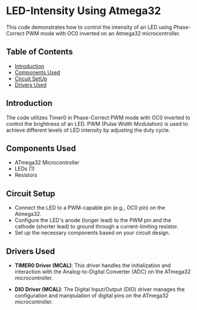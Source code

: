  # LED-Intensity Using Atmega32

This code demonstrates how to control the intensity of an LED using Phase-Correct PWM mode with OC0 inverted on an Atmega32 microcontroller.
## Table of Contents
- [Introduction](#introduction)
- [Components Used](#components-used)
- [Circuit SetUp](#circuit-setup)
- [Drivers Used](#drivers-used)

## Introduction

The code utilizes Timer0 in Phase-Correct PWM mode with OC0 inverted to control the brightness of an LED. PWM (Pulse Width Modulation) is used to achieve different levels of LED intensity by adjusting the duty cycle.

## Components Used

- ATmega32 Microcontroller
- LEDs (1)
- Resistors

## Circuit Setup
- Connect the LED to a PWM-capable pin (e.g., OC0 pin) on the Atmega32.
- Configure the LED's anode (longer lead) to the PWM pin and the cathode (shorter lead) to ground through a current-limiting resistor.
- Set up the necessary components based on your circuit design.

## Drivers Used

- **TIMER0 Driver (MCAL)**: This driver handles the initialization and interaction with the Analog-to-Digital Converter (ADC) on the ATmega32 microcontroller.

- **DIO Driver (MCAL)**: The Digital Input/Output (DIO) driver manages the configuration and manipulation of digital pins on the ATmega32 microcontroller.

